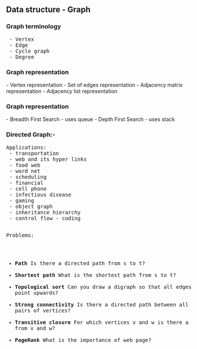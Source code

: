 Data structure - Graph
-----------------------

<h3>Graph terminology</h3>
<pre>
 - Vertex
 - Edge
 - Cycle graph
 - Degree
</pre>


<h3>Graph representation</h3>
 - Vertex representation
 - Set of edges representation
 - Adjacency matrix representation
 - Adjacency list representation
 
<h3>Graph representation</h3>
 - Breadth First Search - uses queue
 - Depth First Search - uses stack


<h3>Directed Graph:-</h3>
<pre>
Applications:
 - transportation
 - web and its hyper links
 - food web
 - word net
 - scheduling
 - financial
 - cell phone
 - infectious disease
 - gaming
 - object graph
 - inheritance hierarchy
 - control flow - coding

Problems:
 - <b>Path</b> Is there a directed path from s to t?
 - <b>Shortest path</b> What is the shortest path from s to t?
 - <b>Topological sort</b> Can you draw a digraph so that all edges point upwards?
 - <b>Strong connectivity</b> Is there a directed path between all pairs of vertices?
 - <b>Transitive closure</b> For which vertices v and w is there a path from v and w?
 - <b>PageRank</b> What is the importance of web page?  
</pre> 